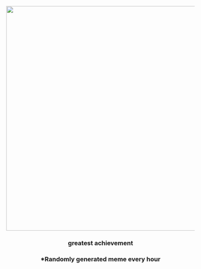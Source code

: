 <p align="center">
        <img src="https://i.redd.it/z0flk1x607391.gif" width="600" height="600">
        </p>
        <h3 align="center">greatest achievement</h3>
        <h3 align="center">*Randomly generated meme every hour</h3>
    